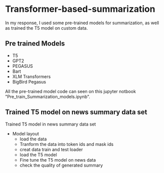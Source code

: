# Transformer-based-summarization
In my response, I used some pre-trained models for summarization, as well as trained the T5 model on custom data.

## Pre trained Models
- T5
- GPT2
- PEGASUS
- Bart
- XLM Transformers
- BigBird Pegasus

All the pre-trained model code can seen on this jupyter notbook "Pre_train_Summarization_models.ipynb".

## Trained T5 model on news summary data set

Trained T5 model in news summary data set 
- Model layout
  - load the data
  - Tranform the data into token ids and mask ids
  - creat data train and test loader
  - load the T5 model
  - Fine tune the T5 model on news data
  - check the quality of generated summary 
